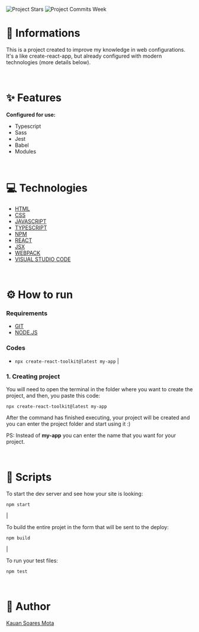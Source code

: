 ![Project Stars](https://img.shields.io/github/stars/4kauanmota/create-react-toolkit?color=1e90ff) ![Project Commits Week](https://img.shields.io/github/commit-activity/w/4kauanmota/create-react-toolkit?color=1e90ff)

# 📄 **Informations**

This is a project created to improve my knowledge in web configurations. It's a like create-react-app, but already configured with modern technologies (more details below).

<br>

# ✨ **Features**

**Configured for use:**

- Typescript
- Sass
- Jest
- Babel
- Modules

<br>

# 💻 **Technologies**

- [HTML](https://developer.mozilla.org/pt-BR/docs/Web/HTML)
- [CSS](https://developer.mozilla.org/pt-BR/docs/Web/CSS)
- [JAVASCRIPT](https://developer.mozilla.org/pt-BR/docs/Web/JavaScript)
- [TYPESCRIPT](https://www.typescriptlang.org/)
- [NPM](https://www.npmjs.com/)
- [REACT](https://react.dev/)
- [JSX](https://pt-br.legacy.reactjs.org/docs/introducing-jsx.html)
- [WEBPACK](https://webpack.js.org/)
- [VISUAL STUDIO CODE](https://code.visualstudio.com/)

<br>

# ⚙️ **How to run**

### Requirements

- [GIT](https://git-scm.com/)
- [NODE.JS](https://nodejs.org/en)

### Codes

- `npx create-react-toolkit@latest my-app`
  |

### 1. Creating project

You will need to open the terminal in the folder where you want to create the project, and then, you paste this code:

```
npx create-react-toolkit@latest my-app
```

After the command has finished executing, your project will be created and you can enter the project folder and start using it :)

PS: Instead of **my-app** you can enter the name that you want for your project.

<br>

# 📱 **Scripts**

To start the dev server and see how your site is looking:

```
npm start
```

|

To build the entire projet in the form that will be sent to the deploy:

```
npm build
```

|

To run your test files:

```
npm test
```

<br>

# 📝 **Author**

[Kauan Soares Mota](https://github.com/4kauanmota)
